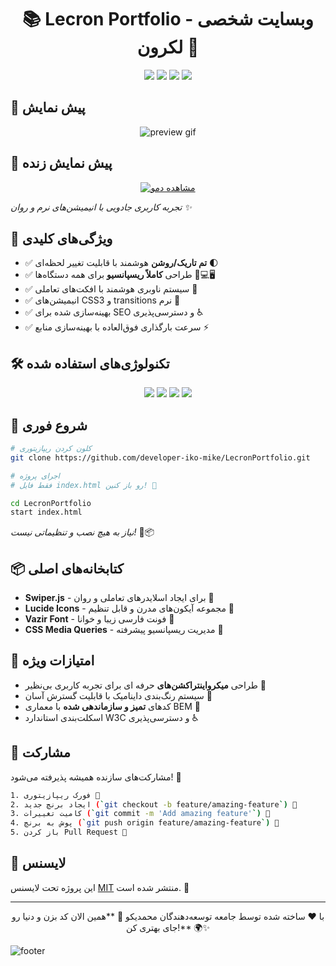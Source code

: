 
<div align="center">

# 📚 Lecron Portfolio - وبسایت شخصی لکرون 🌟

  <img src="https://img.shields.io/badge/version-1.0.0-success?style=for-the-badge&logo=starship&color=7B3FE4">
  <img src="https://img.shields.io/badge/license-MIT-blue?style=for-the-badge&logo=gitbook&color=7B3FE4">
  <img src="https://img.shields.io/badge/contributors-1-important?style=for-the-badge&logo=github&color=7B3FE4">
  <img src="https://img.shields.io/github/stars/developer-iko-mike/LecronPortfolio?style=for-the-badge&logo=github&color=7B3FE4">
</div>

## 🎥 پیش نمایش

<div align="center"><img src="./assets/preview.gif" alt="preview gif"/></div>

## 🎥 پیش نمایش زنده

<div align="center">

[![مشاهده دمو](https://img.shields.io/badge/online-view_demo-B3FE4?style=for-the-badge&logo=starship&logoColor=white)](https://developer-iko-mike.github.io/LecronPortfolio/)

</div>

*تجربه کاربری جادویی با انیمیشن‌های نرم و روان ✨*

## 🌈 ویژگی‌های کلیدی
- ✅ **تم تاریک/روشن** هوشمند با قابلیت تغییر لحظه‌ای 🌓
- ✅ طراحی **کاملاً ریسپانسیو** برای همه دستگاه‌ها 📱💻🖥️
- ✅ سیستم ناوبری هوشمند با افکت‌های تعاملی 🧭
- ✅ انیمیشن‌های CSS3 و transitions نرم 🤹
- ✅ بهینه‌سازی شده برای SEO و دسترسی‌پذیری ♿
- ✅ سرعت بارگذاری فوق‌العاده با بهینه‌سازی منابع ⚡

## 🛠 تکنولوژی‌های استفاده شده
<div align="center">
  <img src="https://img.shields.io/badge/HTML5-E34F26?style=for-the-badge&logo=html5&logoColor=white">
  <img src="https://img.shields.io/badge/CSS3-1572B6?style=for-the-badge&logo=css3&logoColor=white">
  <img src="https://img.shields.io/badge/JavaScript-F7DF1E?style=for-the-badge&logo=javascript&logoColor=black">
  <img src="https://img.shields.io/badge/Swiper-6332F6?style=for-the-badge&logo=swiper&logoColor=white">
</div>

## 🚀 شروع فوری
```bash
# کلون کردن ریپازیتوری
git clone https://github.com/developer-iko-mike/LecronPortfolio.git

# اجرای پروژه
# فقط فایل index.html رو باز کنین! 🎉

cd LecronPortfolio
start index.html
```
*نیاز به هیچ نصب و تنظیماتی نیست!* 🚫📦

## 📦 کتابخانه‌های اصلی
- **Swiper.js** - برای ایجاد اسلایدرهای تعاملی و روان 📜
- **Lucide Icons** - مجموعه آیکون‌های مدرن و قابل تنظیم 🎨
- **Vazir Font** - فونت فارسی زیبا و خوانا 📝
- **CSS Media Queries** - مدیریت ریسپانسیو پیشرفته 📱

## 🌟 امتیازات ویژه
- طراحی **میکرواینتراکشن‌های** حرفه ای برای تجربه کاربری بی‌نظیر 💫
- سیستم رنگ‌بندی داینامیک با قابلیت گسترش آسان 🎨
- کدهای **تمیز و سازماندهی شده** با معماری BEM 🧹
- اسکلت‌بندی استاندارد W3C و دسترسی‌پذیری ♿

## 🤝 مشارکت
مشارکت‌های سازنده همیشه پذیرفته می‌شود! 🌻  
```bash
1. فورک ریپازیتوری 🍴
2. ایجاد برنچ جدید (`git checkout -b feature/amazing-feature`) 🌿
3. کامیت تغییرات (`git commit -m 'Add amazing feature'`) 💾
4. پوش به برنچ (`git push origin feature/amazing-feature`) 🚀
5. باز کردن Pull Request 🌈
```

## 📜 لایسنس
این پروژه تحت لایسنس [MIT](LICENSE) منتشر شده است. 📄

---
<div align="center">
  با ❤️ ساخته شده توسط جامعه توسعه‌دهندگان محمدیکو 🚀  
  **همین الان کد بزن و دنیا رو جای بهتری کن!** 🌍✨
</div>

![footer](https://readme-typing-svg.demolab.com?font=Vazir&size=25&duration=4000&pause=1000&color=7B3FE4&center=true&vCenter=true&width=435&lines=%D8%AF%D8%B3%D8%AA%D8%A7%D9%86%D9%87%E2%80%8C%D8%A7%D8%AA+%D8%B4%D9%85%D8%A7+%D8%AC%D8%A7%D8%AF%D9%88%DA%AF%D8%B1+%D8%A7%D9%86%D8%AF!;%D9%87%D8%B1+%DA%A9%D8%AF%DB%8C+%DB%8C%DA%A9+%D8%B1%D8%B3%D8%A7%D9%84%D8%AA+%D8%A7%D8%B3%D8%AA!;%D8%AA%D9%88+%D9%85%DB%8C%E2%80%8C%D8%AA%D9%88%D9%86%DB%8C+%D8%AF%D9%86%DB%8C%D8%A7+%D8%B1%D9%88+%D8%AA%D8%BA%DB%8C%DB%8C%D8%B1+%D8%A8%D8%AF%DB%8C!)
</div>